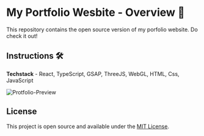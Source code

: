 # My Portfolio Wesbite - Overview 🚀

This repository contains the open source version of my porfolio website.
Do check it out!

## Instructions 🛠️

**Techstack** - React, TypeScript, GSAP, ThreeJS, WebGL, HTML, Css, JavaScript

![Protfolio-Preview](https://github.com/user-attachments/assets/3c4557e7-6392-4928-b8a9-7b2476ef4edd)

## License

This project is open source and available under the [MIT License](LICENSE).
